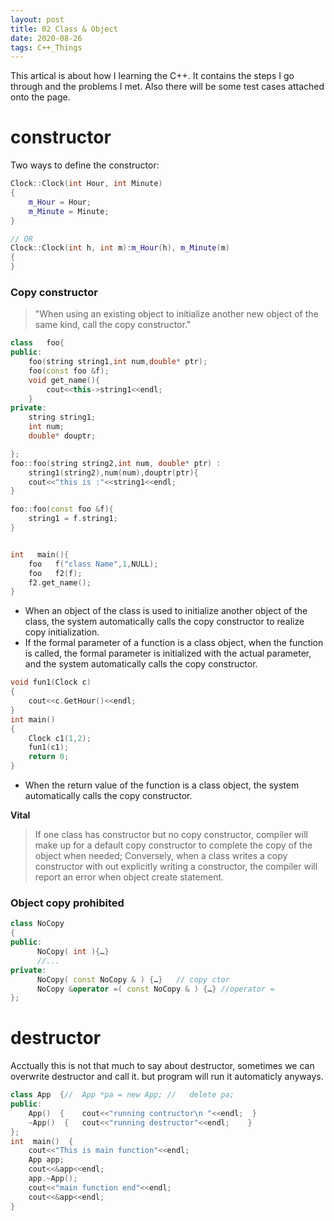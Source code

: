 ```yaml
---
layout: post
title: 02 Class & Object
date: 2020-08-26
tags: C++_Things
---
```


This artical is about how I learning the C++. It contains the steps I go through and the problems I met. Also there will be some test cases attached onto the page.

# constructor  

Two ways to define the constructor:  
```C++
Clock::Clock(int Hour, int Minute)
{
    m_Hour = Hour;	
    m_Minute = Minute;
}

// OR
Clock::Clock(int h, int m):m_Hour(h), m_Minute(m)
{
}
```  
### Copy constructor  
>"When using an existing object to initialize another new object of the same kind, call the copy constructor."    

```C++
class   foo{
public:
    foo(string string1,int num,double* ptr);
    foo(const foo &f);
    void get_name(){
        cout<<this->string1<<endl;
    }
private:
    string string1;
    int num;
    double* douptr;

};
foo::foo(string string2,int num, double* ptr) :
    string1(string2),num(num),douptr(ptr){
    cout<<"this is :"<<string1<<endl;
}

foo::foo(const foo &f){
    string1 = f.string1;
}


int   main(){
    foo   f("class Name",1,NULL);
    foo   f2(f);
    f2.get_name();
}

```
* When an object of the class is used to initialize another object of the class, the system automatically calls the copy constructor to realize copy initialization.  
* If the formal parameter of a function is a class object, when the function is called, the formal parameter is initialized with the actual parameter, and the system automatically calls the copy constructor.  
```C++
void fun1(Clock c)
{   
    cout<<c.GetHour()<<endl;
} 
int main()
{
    Clock c1(1,2);
    fun1(c1);
    return 0;
}
```
* When the return value of the function is a class object, the system automatically calls the copy constructor.  
  

**Vital**
> If one class has constructor but no copy constructor, compiler will make up for a default copy constructor to complete the copy of the object when needed;
> Conversely, when a class writes a copy constructor with out explicitly writing a constructor, the compiler will report an error when object create statement.

### Object copy prohibited
```C++
class NoCopy
{ 
public:
      NoCopy( int ){…}
      //... 
private:
      NoCopy( const NoCopy & ) {…}   // copy ctor
      NoCopy &operator =( const NoCopy & ) {…} //operator =
}; 
```
# destructor  
Acctually this is not that much to say about destructor, sometimes we can overwrite destructor and call it.  but program will run it automaticly anyways.
```C++
class App  {//	App *pa = new App; //	delete pa;
public:
    App()  {	cout<<"running contructor\n "<<endl;  }
    ~App()  {	cout<<"running destructor"<<endl;    }
};
int  main()  {
    cout<<"This is main function"<<endl;
    App app;
    cout<<&app<<endl;
    app.~App();
    cout<<"main function end"<<endl;
    cout<<&app<<endl;
}
```

